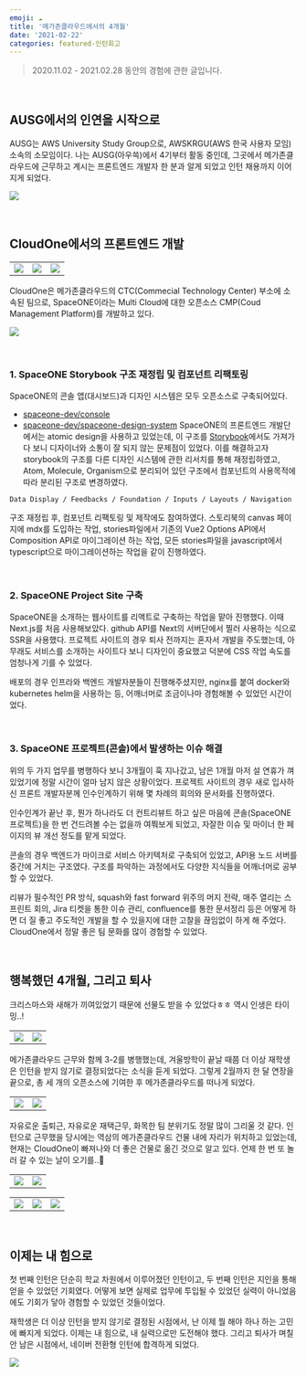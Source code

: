 ```yaml
---
emoji: ☁️
title: '메가존클라우드에서의 4개월'
date: '2021-02-22'
categories: featured-인턴회고
---
```


> 2020.11.02 - 2021.02.28 동안의 경험에 관한 글입니다.

&nbsp;

## AUSG에서의 인연을 시작으로

AUSG는 AWS University Study Group으로, AWSKRGU(AWS 한국 사용자 모임) 소속의 소모임이다. 나는 AUSG(아우쓱)에서 4기부터 활동 중인데, 그곳에서 메가존클라우드에 근무하고 계시는 프론트엔드 개발자 한 분과 알게 되었고 인턴 채용까지 이어지게 되었다.

![](2-0.png)

&nbsp;

## CloudOne에서의 프론트엔드 개발

| | | |
| - | - | - |
| ![](2-1.png) | ![](2-2.png) | ![](2-3.png) |


CloudOne은 메가존클라우드의 CTC(Commecial Technology Center) 부소에 소속된 팀으로, SpaceONE이라는 Multi Cloud에 대한 오픈소스 CMP(Coud Management Platform)를 개발하고 있다.

![](2-4.jpeg)

&nbsp;

### 1. SpaceONE Storybook 구조 재정립 및 컴포넌트 리팩토링

SpaceONE의 콘솔 앱(대시보드)과 디자인 시스템은 모두 오픈소스로 구축되어있다.
- [spaceone-dev/console](https://github.com/spaceone-dev/console)
- [spaceone-dev/spaceone-design-system](https://github.com/spaceone-dev/spaceone-design-system)
SpaceONE의 프론트엔드 개발단에서는 atomic design을 사용하고 있었는데, 이 구조를 [Storybook](https://storybook.developer.spaceone.dev/?path=/story/atoms-badges--default-case)에서도 가져가다 보니 디자이너와 소통이 잘 되지 않는 문제점이 있었다. 이를 해결하고자 storybook의 구조를 다른 디자인 시스템에 관한 리서치를 통해 재정립하였고, Atom, Molecule, Organism으로 분리되어 있던 구조에서 컴포넌트의 사용목적에 따라 분리된 구조로 변경하였다.

`Data Display / Feedbacks / Foundation / Inputs / Layouts / Navigation`

구조 재정립 후, 컴포넌트 리팩토링 및 제작에도 참여하였다. 스토리북의 canvas 페이지에 mdx를 도입하는 작업, stories파일에서 기존의 Vue2 Options API에서 Composition API로 마이그레이션 하는 작업, 모든 stories파일을 javascript에서 typescript으로 마이그레이션하는 작업을 같이 진행하였다.

&nbsp;

### 2. SpaceONE Project Site 구축

SpaceONE을 소개하는 웹사이트를 리액트로 구축하는 작업을 맡아 진행했다. 이때 Next.js를 처음 사용해보았다. github API를 Next의 서버단에서 찔러 사용하는 식으로 SSR을 사용했다. 프로젝트 사이트의 경우 퇴사 전까지는 혼자서 개발을 주도했는데, 아무래도 서비스를 소개하는 사이트다 보니 디자인이 중요했고 덕분에 CSS 작업 속도를 엄청나게 기를 수 있었다.

배포의 경우 인프라와 백엔드 개발자분들이 진행해주셨지만, nginx를 붙여 docker와 kubernetes helm을 사용하는 등, 어깨너머로 조금이나마 경험해볼 수 있었던 시간이었다.

&nbsp;

### 3. SpaceONE 프로젝트(콘솔)에서 발생하는 이슈 해결

위의 두 가지 업무를 병행하다 보니 3개월이 훅 지나갔고, 남은 1개월 마저 설 연휴가 껴있었기에 정말 시간이 얼마 남지 않은 상황이었다. 프로젝트 사이트의 경우 새로 입사하신 프론트 개발자분께 인수인계하기 위해 몇 차례의 회의와 문서화를 진행하였다.

인수인계가 끝난 후, 뭔가 하나라도 더 컨트리뷰트 하고 싶은 마음에 콘솔(SpaceONE 프로젝트)을 한 번 건드려볼 수는 없을까 여쭤보게 되었고, 자잘한 이슈 및 마이너 한 페이지의 뷰 개선 정도를 맡게 되었다.

콘솔의 경우 백엔드가 마이크로 서비스 아키텍처로 구축되어 있었고, API용 노드 서버를 중간에 거치는 구조였다. 구조를 파악하는 과정에서도 다양한 지식들을 어깨너머로 공부할 수 있었다.

리뷰가 필수적인 PR 방식, squash와 fast forward 위주의 머지 전략, 매주 열리는 스프린트 회의, Jira 티켓을 통한 이슈 관리, confluence를 통한 문서정리 등은 어떻게 하면 더 질 좋고 주도적인 개발을 할 수 있을지에 대한 고찰을 끊임없이 하게 해 주었다. CloudOne에서 정말 좋은 팀 문화를 많이 경험할 수 있었다.

&nbsp;

## 행복했던 4개월, 그리고 퇴사
 
크리스마스와 새해가 끼여있었기 때문에 선물도 받을 수 있었다ㅎㅎ 역시 인생은 타이밍..!

| | |
| - | - |
| ![](2-5.jpeg) | ![](2-6.jpeg) |

메가존클라우드 근무와 함께 3-2를 병행했는데, 겨울방학이 끝날 때쯤 더 이상 재학생은 인턴을 받지 않기로 결정되었다는 소식을 듣게 되었다. 그렇게 2월까지 한 달 연장을 끝으로, 총 세 개의 오픈소스에 기여한 후 메가존클라우드를 떠나게 되었다.

| | |
| - | - |
| ![](2-7.png) | ![](2-8.png) |

자유로운 출퇴근, 자유로운 재택근무, 화목한 팀 분위기도 정말 많이 그리울 것 같다. 인턴으로 근무했을 당시에는 역삼의 메가존클라우드 건물 내에 자리가 위치하고 있었는데, 현재는 CloudOne이 빠져나와 더 좋은 건물로 옮긴 것으로 알고 있다. 언제 한 번 또 놀러 갈 수 있는 날이 오기를..🥺

| | |
| - | - |
| ![](2-9.jpeg) | ![](2-10.png) |

| | | |
| - | - | - |
| ![](2-11.jpeg) | ![](2-12.png) | ![](2-13.png) |

&nbsp;

## 이제는 내 힘으로
 
첫 번째 인턴은 단순히 학교 차원에서 이루어졌던 인턴이고, 두 번째 인턴은 지인을 통해 얻을 수 있었던 기회였다. 어떻게 보면 실제로 업무에 투입될 수 있었던 실력이 아니었음에도 기회가 닿아 경험할 수 있었던 것들이었다.

재학생은 더 이상 인턴을 받지 않기로 결정된 시점에서, 난 이제 뭘 해야 하나 하는 고민에 빠지게 되었다. 이제는 내 힘으로, 내 실력으로만 도전해야 했다. 그리고 퇴사가 며칠 안 남은 시점에서, 네이버 전환형 인턴에 합격하게 되었다.

![](2-14.png)

```toc
```